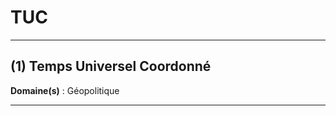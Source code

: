 # TUC

--------------------

## (1) Temps Universel Coordonné

**Domaine(s)** : Géopolitique

--------------------